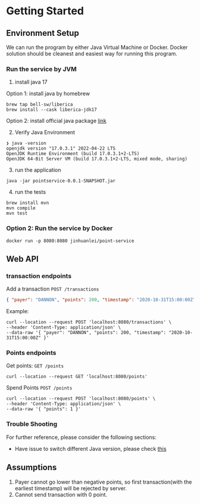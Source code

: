 # Getting Started

## Environment Setup

We can run the program by either Java Virtual Machine or Docker. Docker solution should be cleanest
and easiest way for running this program.

### Run the service by JVM

1. install java 17

Option 1: install java by homebrew

```
brew tap bell-sw/liberica
brew install --cask liberica-jdk17
```

Option 2: install official java package
[link](https://bell-sw.com/pages/downloads/#/java-17-lts)

2. Verify Java Environment

```text
❯ java -version
openjdk version "17.0.3.1" 2022-04-22 LTS
OpenJDK Runtime Environment (build 17.0.3.1+2-LTS)
OpenJDK 64-Bit Server VM (build 17.0.3.1+2-LTS, mixed mode, sharing)
```

3. run the application

```clone the project and go to the project folder
java -jar pointservice-0.0.1-SNAPSHOT.jar
```

4. run the tests

```
brew install mvn
mvn compile
mvn test
```

### Option 2: Run the service by Docker

```
docker run -p 8080:8080 jinhuanlei/point-service
```

## Web API

### transaction endpoints
Add a transaction `POST /transactions`


```json
{ "payer": "DANNON", "points": 200, "timestamp": "2020-10-31T15:00:00Z" }
```

Example: 
```
curl --location --request POST 'localhost:8080/transactions' \
--header 'Content-Type: application/json' \
--data-raw '{ "payer": "DANNON", "points": 200, "timestamp": "2020-10-31T15:00:00Z" }'
```

### Points endpoints
Get points: `GET /points`

```
curl --location --request GET 'localhost:8080/points'
```

Spend Points `POST /points`

```
curl --location --request POST 'localhost:8080/points' \
--header 'Content-Type: application/json' \
--data-raw '{ "points": 1 }'
```


### Trouble Shooting

For further reference, please consider the following sections:

* Have issue to switch different Java version, please
  check [this](https://stackoverflow.com/questions/26252591/mac-os-x-and-multiple-java-versions)

## Assumptions

1. Payer cannot go lower than negative points, so first transaction(with the earliest timestamp)
   will be rejected by server.
2. Cannot send transaction with 0 point.
